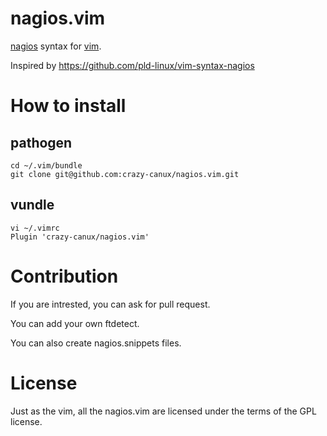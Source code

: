 # nagios.vim

[nagios](https://www.nagios.org) syntax for [vim](http://www.vim.org/).

Inspired by <https://github.com/pld-linux/vim-syntax-nagios>

# How to install

## pathogen

    cd ~/.vim/bundle
    git clone git@github.com:crazy-canux/nagios.vim.git

## vundle

    vi ~/.vimrc
    Plugin 'crazy-canux/nagios.vim'

# Contribution

If you are intrested, you can ask for pull request.

You can add your own ftdetect.

You can also create nagios.snippets files.

# License

Just as the vim, all the nagios.vim are licensed under the terms of the GPL license.
